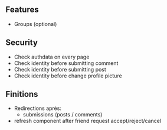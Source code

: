 ## Features
- Groups (optional)

## Security
- Check authdata on every page
- Check identity before submitting comment
- Check identity before submitting post
- Check identity before change profile picture

## Finitions
- Redirections après:
  - submissions (posts / comments)
- refresh component after friend request accept/reject/cancel